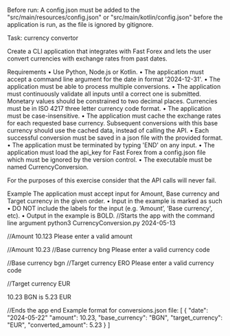 Before run:
A config.json must be added to the "src/main/resources/config.json" or "src/main/kotlin/config.json" before the application is run, as the file is ignored by gitignore.

Task: currency convertor

Create a CLI application that integrates with Fast Forex and lets the user convert currencies with exchange rates from past dates.

Requirements
• Use Python, Node.js or Kotlin.
• The application must accept a command line argument for the date in format '2024-12-31'.
• The application must be able to process multiple conversions.
• The application must continuously validate all inputs until a correct one is submitted. Мonetary values should be constrained to two decimal places. Currencies must be in ISO 4217 three letter currency code format.
• The application must be case-insensitive.
• The application must cache the exchange rates for each requested base currency. Subsequent conversions with this base currency should use the cached data, instead of calling the API.
• Each successful conversion must be saved in a json file with the provided format.
• The application must be terminated by typing 'END' on any input.
• The application must load the api_key for Fast Forex from a config.json file which must be ignored by the version control.
• The executable must be named CurrencyConversion.

For the purposes of this exercise consider that the API calls will never fail.

Example
The application must accept input for Amount, Base currency and Target currency in the given order.
• Input in the example is marked as such
‍• DO NOT include the labels for the input (e.g. ‘Amount’, ‘Base currency', etc).
• Output in the example is BOLD.
//Starts the app with the command line argument
python3 CurrencyConversion.py 2024-05-13

//Amount
10.123
Please enter a valid amount

//Amount
10.23
//Base currency
bng
Please enter a valid currency code

//Base currency
bgn
//Target currency
ERO
Please enter a valid currency code

//Target currency
EUR

10.23 BGN is 5.23 EUR

//Ends the app
end
Example format for conversions.json file:
[ 
    {
        "date": "2024-05-22"
        "amount": 10.23,
        "base_currency": "BGN", 
        "target_currency": "EUR", 
        "converted_amount": 5.23 
    }
]
